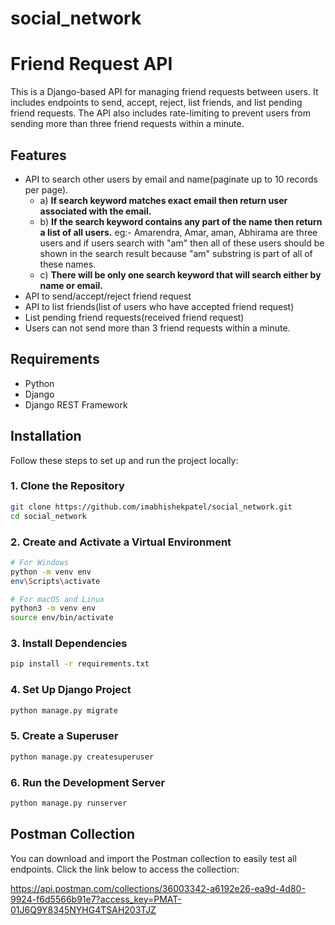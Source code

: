 # social_network

# Friend Request API

This is a Django-based API for managing friend requests between users. It includes endpoints to send, accept, reject, list friends, and list pending friend requests. The API also includes rate-limiting to prevent users from sending more than three friend requests within a minute.

## Features

- API to search other users by email and name(paginate up to 10 records per page).
    - a) **If search keyword matches exact email then return user associated with the email.**
    - b) **If the search keyword contains any part of the name then return a list of all users.**
    eg:- Amarendra, Amar, aman, Abhirama are three users and if users search with "am"
    then all of these users should be shown in the search result because "am"
    substring is part of all of these names.
    - c) **There will be only one search keyword that will search either by name or email.**
- API to send/accept/reject friend request
- API to list friends(list of users who have accepted friend request)
- List pending friend requests(received friend request)
- Users can not send more than 3 friend requests within a minute.



## Requirements

- Python 
- Django 
- Django REST Framework

## Installation

Follow these steps to set up and run the project locally:

### 1. Clone the Repository

```bash
git clone https://github.com/imabhishekpatel/social_network.git
cd social_network
```

### 2. Create and Activate a Virtual Environment

```bash
# For Windows
python -m venv env
env\Scripts\activate

# For macOS and Linux
python3 -m venv env
source env/bin/activate
```

### 3. Install Dependencies

```bash
pip install -r requirements.txt

```

### 4. Set Up Django Project

```bash
python manage.py migrate

```

### 5. Create a Superuser

```bash
python manage.py createsuperuser

```

### 6. Run the Development Server

```bash
python manage.py runserver

```

## Postman Collection

You can download and import the Postman collection to easily test all endpoints. Click the link below to access the collection:

https://api.postman.com/collections/36003342-a6192e26-ea9d-4d80-9924-f6d5566b91e7?access_key=PMAT-01J6Q9Y8345NYHG4TSAH203TJZ
